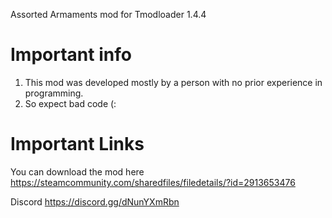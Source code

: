 Assorted Armaments mod for Tmodloader 1.4.4

# Important info
1. This mod was developed mostly by a person with no prior experience in programming.
2. So expect bad code (:

# Important Links
You can download the mod here https://steamcommunity.com/sharedfiles/filedetails/?id=2913653476

Discord https://discord.gg/dNunYXmRbn

